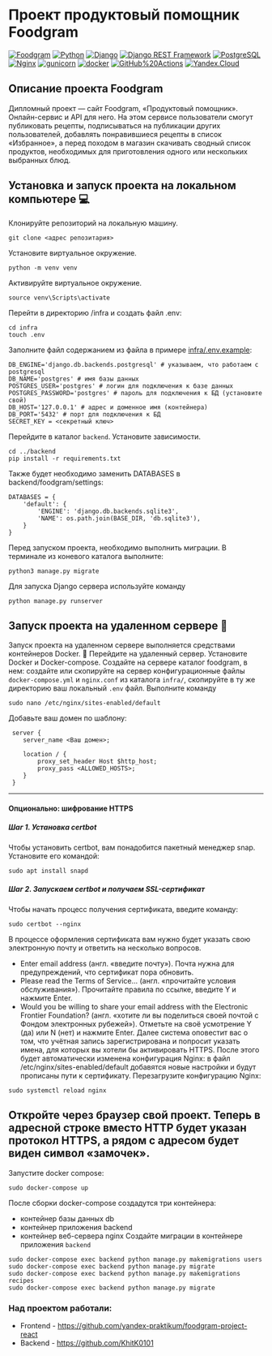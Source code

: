 # Проект продуктовый помощник Foodgram
[![Foodgram](https://github.com/evgvol/foodgram-project-react/actions/workflows/foodgram_workflow.yml/badge.svg)](https://github.com/KhitK0101//foodgram-project-react/actions/workflows/foodgram_workflow.yml) 
[![Python](https://img.shields.io/badge/-Python-464646?style=flat-square&logo=Python)](https://www.python.org/)
[![Django](https://img.shields.io/badge/-Django-464646?style=flat-square&logo=Django)](https://www.djangoproject.com/)
[![Django REST Framework](https://img.shields.io/badge/-Django%20REST%20Framework-464646?style=flat-square&logo=Django%20REST%20Framework)](https://www.django-rest-framework.org/)
[![PostgreSQL](https://img.shields.io/badge/-PostgreSQL-464646?style=flat-square&logo=PostgreSQL)](https://www.postgresql.org/)
[![Nginx](https://img.shields.io/badge/-NGINX-464646?style=flat-square&logo=NGINX)](https://nginx.org/ru/)
[![gunicorn](https://img.shields.io/badge/-gunicorn-464646?style=flat-square&logo=gunicorn)](https://gunicorn.org/)
[![docker](https://img.shields.io/badge/-Docker-464646?style=flat-square&logo=docker)](https://www.docker.com/)
[![GitHub%20Actions](https://img.shields.io/badge/-GitHub%20Actions-464646?style=flat-square&logo=GitHub%20actions)](https://github.com/features/actions)
[![Yandex.Cloud](https://img.shields.io/badge/-Yandex.Cloud-464646?style=flat-square&logo=Yandex.Cloud)](https://cloud.yandex.ru/)

## Описание проекта Foodgram
Дипломный проект — сайт Foodgram, «Продуктовый помощник». Онлайн-сервис и API для него. На этом сервисе пользователи смогут публиковать рецепты, подписываться на публикации других пользователей, добавлять понравившиеся рецепты в список «Избранное», а перед походом в магазин скачивать сводный список продуктов, необходимых для приготовления одного или нескольких выбранных блюд.

## Установка и запуск проекта на локальном компьютере :computer:
Клонируйте репозиторий на локальную машину.
```
git clone <адрес репозитария>
```
Установите виртуальное окружение.
```
python -m venv venv
```
Активируйте виртуальное окружение.
```
source venv\Scripts\activate
```
Перейти в директорию /infra и создать файл .env:
```
cd infra
touch .env
```
Заполните файл содержанием из файла в примере [infra/.env.example](https://github.com/KhitK0101/foodgram-project-react/blob/master/infra/.env.example):
```
DB_ENGINE='django.db.backends.postgresql' # указываем, что работаем с postgresql
DB_NAME='postgres' # имя базы данных
POSTGRES_USER='postgres' # логин для подключения к базе данных
POSTGRES_PASSWORD='postgres' # пароль для подключения к БД (установите свой)
DB_HOST='127.0.0.1' # адрес и доменное имя (контейнера)
DB_PORT='5432' # порт для подключения к БД
SECRET_KEY = <секретный ключ>
```
Перейдите в каталог `backend`. Установите зависимости.
```
cd ../backend
pip install -r requirements.txt
```
Также будет необходимо заменить 
DATABASES в backend/foodgram/settings:
```
DATABASES = {
    'default': {
        'ENGINE': 'django.db.backends.sqlite3',
        'NAME': os.path.join(BASE_DIR, 'db.sqlite3'),
    }
}
```
Перед запуском проекта, необходимо выполнить миграции. В терминале из коневого каталога выполните:
```
python3 manage.py migrate
```
Для запуска Django сервера используйте команду
```
python manage.py runserver
```
## Запуск проекта на удаленном сервере :milky_way:
Запуск проекта на удаленном сервере выполняется средствами контейнеров Docker. :whale:
Перейдите на удаленный сервер.
Установите Docker и Docker-compose.
Создайте на сервере каталог foodgram, в нем:
создайте или скопируйте на сервер конфигурационные файлы `docker-compose.yml` и `nginx.conf` из каталога `infra/`,
скопируйте в ту же директорию ваш локальный `.env` файл.
Выполните команду 
```
sudo nano /etc/nginx/sites-enabled/default
```
Добавьте ваш домен по шаблону:
```
 server {
    server_name <Ваш домен>;

    location / {
        proxy_set_header Host $http_host;
        proxy_pass <ALLOWED_HOSTS>;
    }
 }
```
--------------------------------------------------------------------
#### Опционально: шифрование HTTPS
##### Шаг 1. Установка certbot
Чтобы установить certbot, вам понадобится пакетный менеджер snap. Установите его командой:
```
sudo apt install snapd
```
##### Шаг 2. Запускаем certbot и получаем SSL-сертификат
Чтобы начать процесс получения сертификата, введите команду:
```
sudo certbot --nginx
```
В процессе оформления сертификата вам нужно будет указать свою электронную почту и ответить на несколько вопросов.
- Enter email address (англ. «введите почту»). Почта нужна для предупреждений, что сертификат пора обновить.
- Please read the Terms of Service... (англ. «прочитайте условия обслуживания»). Прочитайте правила по ссылке, введите Y и нажмите Enter.
- Would you be willing to share your email address with the Electronic Frontier Foundation? (англ. «хотите ли вы поделиться своей почтой с Фондом электронных рубежей»). Отметьте на своё усмотрение Y (да) или N (нет) и нажмите Enter.
Далее система оповестит вас о том, что учётная запись зарегистрирована и попросит указать имена, для которых вы хотели бы активировать HTTPS.
После этого будет автоматически изменена конфигурация Nginx: в файл /etc/nginx/sites-enabled/default добавятся новые настройки и будут прописаны пути к сертификату.
Перезагрузите конфигурацию Nginx:
```
sudo systemctl reload nginx
```
Откройте через браузер свой проект. Теперь в адресной строке вместо HTTP будет указан протокол HTTPS, а рядом с адресом будет виден символ «замочек».
--------------------------------------------------------------------

Запустите docker compose:
```
sudo docker-compose up
```
После сборки docker-compose создадутся три контейнера:
- контейнер базы данных db
- контейнер приложения backend
- контейнер веб-сервера nginx
Создайте миграции в контейнере приложения `backend`
```
sudo docker-compose exec backend python manage.py makemigrations users
sudo docker-compose exec backend python manage.py migrate
sudo docker-compose exec backend python manage.py makemigrations recipes
sudo docker-compose exec backend python manage.py migrate
```
### Над проектом работали: 
- Frontend - https://github.com/yandex-praktikum/foodgram-project-react
- Backend - https://github.com/KhitK0101
